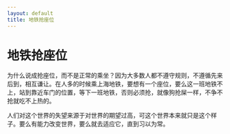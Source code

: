 ```yaml
---
layout: default
title: 地铁抢座位
---
```


# 地铁抢座位

为什么说成抢座位，而不是正常的乘坐？因为大多数人都不遵守规则，不遵循先来后到，相互谦让。在人多的时候乘上海地铁，要想有一个座位，要么这一班地铁不上，站到靠近车门的位置，等下一班地铁，否则必须抢，就像狗抢屎一样，不争不抢就吃不上热的。

人们对这个世界的失望来源于对世界的期望过高，可这个世界本来就只是这个样子。要么有能力改变世界，要么就去适应它，直到习以为常。